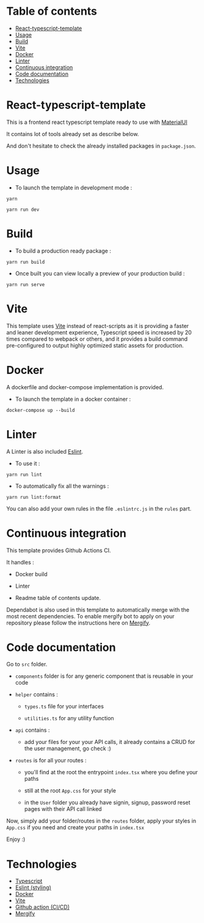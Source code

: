 <!-- START doctoc generated TOC please keep comment here to allow auto update -->
<!-- DON'T EDIT THIS SECTION, INSTEAD RE-RUN doctoc TO UPDATE -->
# Table of contents

- [React-typescript-template](#react-typescript-template)
- [Usage](#usage)
- [Build](#build)
- [Vite](#vite)
- [Docker](#docker)
- [Linter](#linter)
- [Continuous integration](#continuous-integration)
- [Code documentation](#code-documentation)
- [Technologies](#technologies)

<!-- END doctoc generated TOC please keep comment here to allow auto update -->

# React-typescript-template

This is a frontend react typescript template ready to use with [MaterialUI](https://mui.com/)

It contains lot of tools already set as describe below.

And don't hesitate to check the already installed packages in `package.json`.

# Usage

- To launch the template in development mode :

`yarn`

`yarn run dev`

# Build

- To build a production ready package :

`yarn run build`

- Once built you can view locally a preview of your production build :

`yarn run serve`

# Vite

This template uses [Vite](https://vitejs.dev/) instead of react-scripts as it is providing a faster and leaner development experience, Typescript speed is increased by 20 times compared to webpack or others, and it provides a build command pre-configured to output highly optimized static assets for production.

# Docker

A dockerfile and docker-compose implementation is provided.

- To launch the template in a docker container :

`docker-compose up --build`

# Linter

A Linter is also included [Eslint](https://eslint.org/).

- To use it :

`yarn run lint`

- To automatically fix all the warnings :

`yarn run lint:format`

You can also add your own rules in the file `.eslintrc.js` in the `rules` part.

# Continuous integration

This template provides Github Actions CI.

It handles :

- Docker build

- Linter

- Readme table of contents update.

Dependabot is also used in this template to automatically merge with the most recent dependencies.
To enable mergify bot to apply on your repository please follow the instructions here on [Mergify](https://docs.mergify.com/getting-started/).

# Code documentation

Go to `src` folder.

- `components` folder is for any generic component that is reusable in your code

- `helper` contains :

    - `types.ts` file for your interfaces

    - `utilities.ts` for any utility function

- `api` contains :

    - add your files for your your API calls, it already contains a CRUD for the user management, go check :)

- `routes` is for all your routes :

    - you'll find at the root the entrypoint `index.tsx` where you define your paths

    - still at the root `App.css` for your style

    - in the `User` folder you already have signin, signup, password reset pages with their API call linked

Now, simply add your folder/routes in the `routes` folder, apply your styles in `App.css` if you need and create your paths in `index.tsx`

Enjoy :)

# Technologies

- [Typescript](https://www.typescriptlang.org/)
- [Eslint (styling)](https://eslint.org/)
- [Docker](https://www.docker.com/)
- [Vite](https://vitejs.dev/)
- [Github action (CI/CD)](https://github.com/features/actions)
- [Mergify](https://docs.mergify.com/getting-started/)
